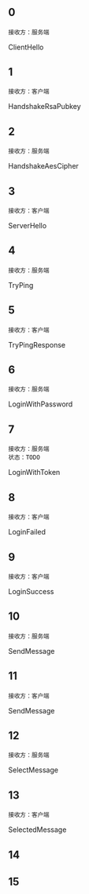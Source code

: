 #  

## 0

```
接收方：服务端
```

ClientHello

## 1

```
接收方：客户端
```

HandshakeRsaPubkey

## 2

```
接收方：服务端
```

HandshakeAesCipher

## 3

```
接收方：客户端
```

ServerHello

## 4

```
接收方：服务端
```

TryPing

## 5

```
接收方：客户端
```

TryPingResponse

## 6

```
接收方：服务端
```

LoginWithPassword

## 7

```
接收方：服务端
状态：TODO
```

LoginWithToken

## 8

```
接收方：客户端
```

LoginFailed

## 9

```
接收方：客户端
```

LoginSuccess

## 10

```
接收方：服务端
```

SendMessage

## 11

```
接收方：客户端
```

SendMessage

## 12

```
接收方：服务端
```

SelectMessage

## 13

```
接收方：客户端
```

SelectedMessage

## 14

## 15